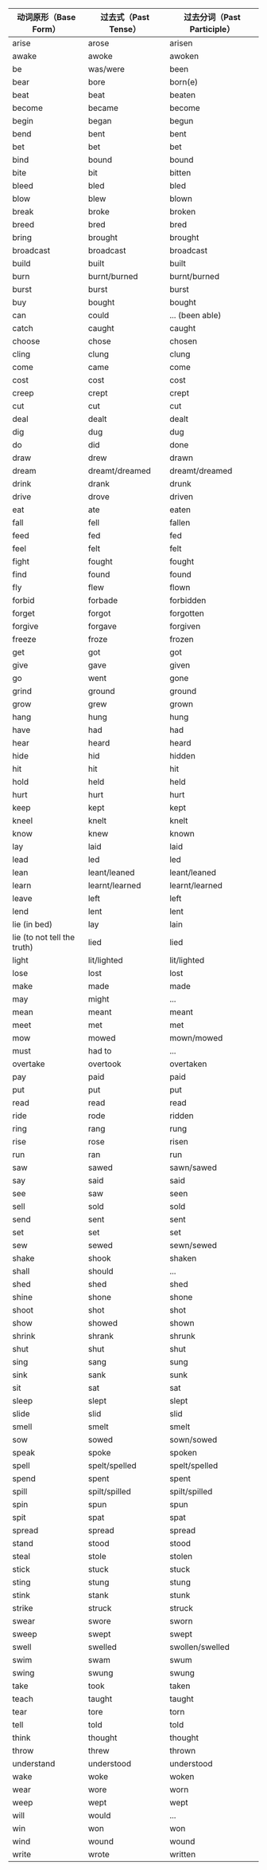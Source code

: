 
| **动词原形（Base Form）**         | **过去式（Past Tense）** | **过去分词（Past Participle）** |
| --------------------------- | ------------------- | ------------------------- |
| arise                       | arose               | arisen                    |
| awake                       | awoke               | awoken                    |
| be                          | was/were            | been                      |
| bear                        | bore                | born(e)                   |
| beat                        | beat                | beaten                    |
| become                      | became              | become                    |
| begin                       | began               | begun                     |
| bend                        | bent                | bent                      |
| bet                         | bet                 | bet                       |
| bind                        | bound               | bound                     |
| bite                        | bit                 | bitten                    |
| bleed                       | bled                | bled                      |
| blow                        | blew                | blown                     |
| break                       | broke               | broken                    |
| breed                       | bred                | bred                      |
| bring                       | brought             | brought                   |
| broadcast                   | broadcast           | broadcast                 |
| build                       | built               | built                     |
| burn                        | burnt/burned        | burnt/burned              |
| burst                       | burst               | burst                     |
| buy                         | bought              | bought                    |
| can                         | could               | ... (been able)           |
| catch                       | caught              | caught                    |
| choose                      | chose               | chosen                    |
| cling                       | clung               | clung                     |
| come                        | came                | come                      |
| cost                        | cost                | cost                      |
| creep                       | crept               | crept                     |
| cut                         | cut                 | cut                       |
| deal                        | dealt               | dealt                     |
| dig                         | dug                 | dug                       |
| do                          | did                 | done                      |
| draw                        | drew                | drawn                     |
| dream                       | dreamt/dreamed      | dreamt/dreamed            |
| drink                       | drank               | drunk                     |
| drive                       | drove               | driven                    |
| eat                         | ate                 | eaten                     |
| fall                        | fell                | fallen                    |
| feed                        | fed                 | fed                       |
| feel                        | felt                | felt                      |
| fight                       | fought              | fought                    |
| find                        | found               | found                     |
| fly                         | flew                | flown                     |
| forbid                      | forbade             | forbidden                 |
| forget                      | forgot              | forgotten                 |
| forgive                     | forgave             | forgiven                  |
| freeze                      | froze               | frozen                    |
| get                         | got                 | got                       |
| give                        | gave                | given                     |
| go                          | went                | gone                      |
| grind                       | ground              | ground                    |
| grow                        | grew                | grown                     |
| hang                        | hung                | hung                      |
| have                        | had                 | had                       |
| hear                        | heard               | heard                     |
| hide                        | hid                 | hidden                    |
| hit                         | hit                 | hit                       |
| hold                        | held                | held                      |
| hurt                        | hurt                | hurt                      |
| keep                        | kept                | kept                      |
| kneel                       | knelt               | knelt                     |
| know                        | knew                | known                     |
| lay                         | laid                | laid                      |
| lead                        | led                 | led                       |
| lean                        | leant/leaned        | leant/leaned              |
| learn                       | learnt/learned      | learnt/learned            |
| leave                       | left                | left                      |
| lend                        | lent                | lent                      |
| lie (in bed)                | lay                 | lain                      |
| lie (to not tell the truth) | lied                | lied                      |
| light                       | lit/lighted         | lit/lighted               |
| lose                        | lost                | lost                      |
| make                        | made                | made                      |
| may                         | might               | ...                       |
| mean                        | meant               | meant                     |
| meet                        | met                 | met                       |
| mow                         | mowed               | mown/mowed                |
| must                        | had to              | ...                       |
| overtake                    | overtook            | overtaken                 |
| pay                         | paid                | paid                      |
| put                         | put                 | put                       |
| read                        | read                | read                      |
| ride                        | rode                | ridden                    |
| ring                        | rang                | rung                      |
| rise                        | rose                | risen                     |
| run                         | ran                 | run                       |
| saw                         | sawed               | sawn/sawed                |
| say                         | said                | said                      |
| see                         | saw                 | seen                      |
| sell                        | sold                | sold                      |
| send                        | sent                | sent                      |
| set                         | set                 | set                       |
| sew                         | sewed               | sewn/sewed                |
| shake                       | shook               | shaken                    |
| shall                       | should              | ...                       |
| shed                        | shed                | shed                      |
| shine                       | shone               | shone                     |
| shoot                       | shot                | shot                      |
| show                        | showed              | shown                     |
| shrink                      | shrank              | shrunk                    |
| shut                        | shut                | shut                      |
| sing                        | sang                | sung                      |
| sink                        | sank                | sunk                      |
| sit                         | sat                 | sat                       |
| sleep                       | slept               | slept                     |
| slide                       | slid                | slid                      |
| smell                       | smelt               | smelt                     |
| sow                         | sowed               | sown/sowed                |
| speak                       | spoke               | spoken                    |
| spell                       | spelt/spelled       | spelt/spelled             |
| spend                       | spent               | spent                     |
| spill                       | spilt/spilled       | spilt/spilled             |
| spin                        | spun                | spun                      |
| spit                        | spat                | spat                      |
| spread                      | spread              | spread                    |
| stand                       | stood               | stood                     |
| steal                       | stole               | stolen                    |
| stick                       | stuck               | stuck                     |
| sting                       | stung               | stung                     |
| stink                       | stank               | stunk                     |
| strike                      | struck              | struck                    |
| swear                       | swore               | sworn                     |
| sweep                       | swept               | swept                     |
| swell                       | swelled             | swollen/swelled           |
| swim                        | swam                | swum                      |
| swing                       | swung               | swung                     |
| take                        | took                | taken                     |
| teach                       | taught              | taught                    |
| tear                        | tore                | torn                      |
| tell                        | told                | told                      |
| think                       | thought             | thought                   |
| throw                       | threw               | thrown                    |
| understand                  | understood          | understood                |
| wake                        | woke                | woken                     |
| wear                        | wore                | worn                      |
| weep                        | wept                | wept                      |
| will                        | would               | ...                       |
| win                         | won                 | won                       |
| wind                        | wound               | wound                     |
| write                       | wrote               | written                   |


